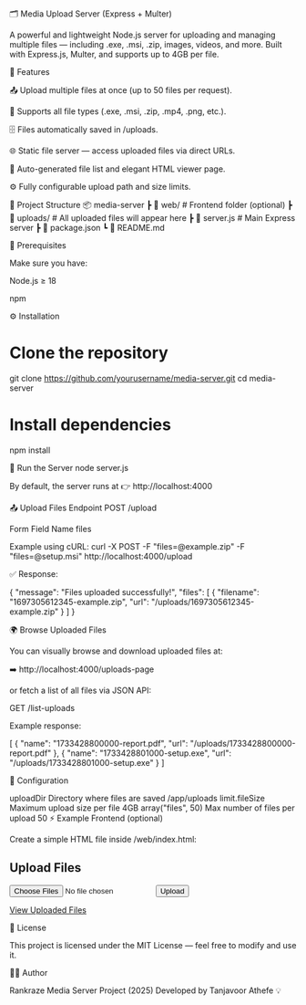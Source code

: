 🗂️ Media Upload Server (Express + Multer)

A powerful and lightweight Node.js server for uploading and managing multiple files — including .exe, .msi, .zip, images, videos, and more.
Built with Express.js, Multer, and supports up to 4GB per file.

🚀 Features

📤 Upload multiple files at once (up to 50 files per request).

🧩 Supports all file types (.exe, .msi, .zip, .mp4, .png, etc.).

🗄️ Files automatically saved in /uploads.

🌐 Static file server — access uploaded files via direct URLs.

💾 Auto-generated file list and elegant HTML viewer page.

⚙️ Fully configurable upload path and size limits.

📁 Project Structure
📦 media-server
┣ 📂 web/ # Frontend folder (optional)
┣ 📂 uploads/ # All uploaded files will appear here
┣ 📜 server.js # Main Express server
┣ 📜 package.json
┗ 📜 README.md

🧠 Prerequisites

Make sure you have:

Node.js ≥ 18

npm

⚙️ Installation

# Clone the repository

git clone https://github.com/yourusername/media-server.git
cd media-server

# Install dependencies

npm install

🏃 Run the Server
node server.js

By default, the server runs at
👉 http://localhost:4000

📤 Upload Files
Endpoint
POST /upload

Form Field Name
files

Example using cURL:
curl -X POST -F "files=@example.zip" -F "files=@setup.msi" http://localhost:4000/upload

✅ Response:

{
"message": "Files uploaded successfully!",
"files": [
{
"filename": "1697305612345-example.zip",
"url": "/uploads/1697305612345-example.zip"
}
]
}

🌍 Browse Uploaded Files

You can visually browse and download uploaded files at:

➡️ http://localhost:4000/uploads-page

or fetch a list of all files via JSON API:

GET /list-uploads

Example response:

[
{ "name": "1733428800000-report.pdf", "url": "/uploads/1733428800000-report.pdf" },
{ "name": "1733428801000-setup.exe", "url": "/uploads/1733428801000-setup.exe" }
]

🧰 Configuration

uploadDir Directory where files are saved /app/uploads
limit.fileSize Maximum upload size per file 4GB
array("files", 50) Max number of files per upload 50
⚡ Example Frontend (optional)

Create a simple HTML file inside /web/index.html:

<form action="/upload" method="POST" enctype="multipart/form-data">
  <h2>Upload Files</h2>
  <input type="file" name="files" multiple />
  <button type="submit">Upload</button>
</form>
<a href="/uploads-page">View Uploaded Files</a>

🧾 License

This project is licensed under the MIT License — feel free to modify and use it.

👨‍💻 Author

Rankraze Media Server Project (2025)
Developed by Tanjavoor Athefe 💡
